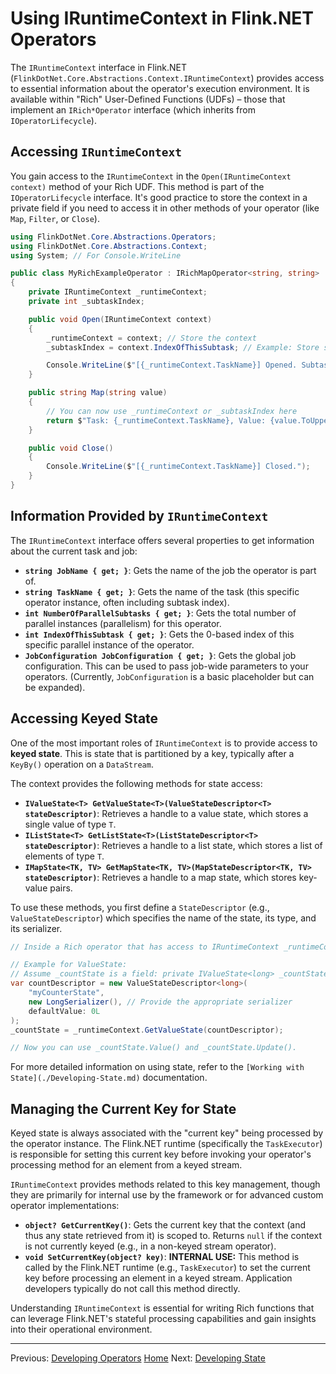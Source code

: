 # Using IRuntimeContext in Flink.NET Operators

The `IRuntimeContext` interface in Flink.NET (`FlinkDotNet.Core.Abstractions.Context.IRuntimeContext`) provides access to essential information about the operator's execution environment. It is available within "Rich" User-Defined Functions (UDFs) – those that implement an `IRich*Operator` interface (which inherits from `IOperatorLifecycle`).

## Accessing `IRuntimeContext`

You gain access to the `IRuntimeContext` in the `Open(IRuntimeContext context)` method of your Rich UDF. This method is part of the `IOperatorLifecycle` interface. It's good practice to store the context in a private field if you need to access it in other methods of your operator (like `Map`, `Filter`, or `Close`).

```csharp
using FlinkDotNet.Core.Abstractions.Operators;
using FlinkDotNet.Core.Abstractions.Context;
using System; // For Console.WriteLine

public class MyRichExampleOperator : IRichMapOperator<string, string>
{
    private IRuntimeContext _runtimeContext;
    private int _subtaskIndex;

    public void Open(IRuntimeContext context)
    {
        _runtimeContext = context; // Store the context
        _subtaskIndex = context.IndexOfThisSubtask; // Example: Store specific info

        Console.WriteLine($"[{_runtimeContext.TaskName}] Opened. Subtask Index: {_subtaskIndex}");
    }

    public string Map(string value)
    {
        // You can now use _runtimeContext or _subtaskIndex here
        return $"Task: {_runtimeContext.TaskName}, Value: {value.ToUpper()}";
    }

    public void Close()
    {
        Console.WriteLine($"[{_runtimeContext.TaskName}] Closed.");
    }
}
```

## Information Provided by `IRuntimeContext`

The `IRuntimeContext` interface offers several properties to get information about the current task and job:

*   **`string JobName { get; }`**: Gets the name of the job the operator is part of.
*   **`string TaskName { get; }`**: Gets the name of the task (this specific operator instance, often including subtask index).
*   **`int NumberOfParallelSubtasks { get; }`**: Gets the total number of parallel instances (parallelism) for this operator.
*   **`int IndexOfThisSubtask { get; }`**: Gets the 0-based index of this specific parallel instance of the operator.
*   **`JobConfiguration JobConfiguration { get; }`**: Gets the global job configuration. This can be used to pass job-wide parameters to your operators. (Currently, `JobConfiguration` is a basic placeholder but can be expanded).

## Accessing Keyed State

One of the most important roles of `IRuntimeContext` is to provide access to **keyed state**. This is state that is partitioned by a key, typically after a `KeyBy()` operation on a `DataStream`.

The context provides the following methods for state access:

*   **`IValueState<T> GetValueState<T>(ValueStateDescriptor<T> stateDescriptor)`**: Retrieves a handle to a value state, which stores a single value of type `T`.
*   **`IListState<T> GetListState<T>(ListStateDescriptor<T> stateDescriptor)`**: Retrieves a handle to a list state, which stores a list of elements of type `T`.
*   **`IMapState<TK, TV> GetMapState<TK, TV>(MapStateDescriptor<TK, TV> stateDescriptor)`**: Retrieves a handle to a map state, which stores key-value pairs.

To use these methods, you first define a `StateDescriptor` (e.g., `ValueStateDescriptor`) which specifies the name of the state, its type, and its serializer.

```csharp
// Inside a Rich operator that has access to IRuntimeContext _runtimeContext;

// Example for ValueState:
// Assume _countState is a field: private IValueState<long> _countState;
var countDescriptor = new ValueStateDescriptor<long>(
    "myCounterState",
    new LongSerializer(), // Provide the appropriate serializer
    defaultValue: 0L
);
_countState = _runtimeContext.GetValueState(countDescriptor);

// Now you can use _countState.Value() and _countState.Update().
```

For more detailed information on using state, refer to the `[Working with State](./Developing-State.md)` documentation.

## Managing the Current Key for State

Keyed state is always associated with the "current key" being processed by the operator instance. The Flink.NET runtime (specifically the `TaskExecutor`) is responsible for setting this current key before invoking your operator's processing method for an element from a keyed stream.

`IRuntimeContext` provides methods related to this key management, though they are primarily for internal use by the framework or for advanced custom operator implementations:

*   **`object? GetCurrentKey()`**: Gets the current key that the context (and thus any state retrieved from it) is scoped to. Returns `null` if the context is not currently keyed (e.g., in a non-keyed stream operator).
*   **`void SetCurrentKey(object? key)`**: **INTERNAL USE:** This method is called by the Flink.NET runtime (e.g., `TaskExecutor`) to set the current key before processing an element in a keyed stream. Application developers typically do not call this method directly.

Understanding `IRuntimeContext` is essential for writing Rich functions that can leverage Flink.NET's stateful processing capabilities and gain insights into their operational environment.

---
Previous: [Developing Operators](./Developing-Operators.md)
[Home](https://github.com/devstress/FLINK.NET/blob/main/docs/wiki/Wiki-Structure-Outline.md)
Next: [Developing State](./Developing-State.md)
